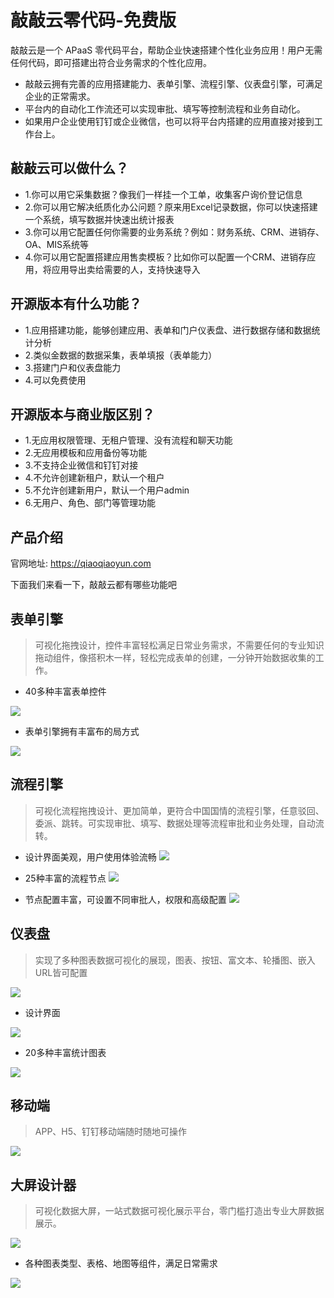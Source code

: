 # 敲敲云零代码-免费版


敲敲云是一个 APaaS 零代码平台，帮助企业快速搭建个性化业务应用！用户无需任何代码，即可搭建出符合业务需求的个性化应用。
- 敲敲云拥有完善的应用搭建能力、表单引擎、流程引擎、仪表盘引擎，可满足企业的正常需求。
- 平台内的自动化工作流还可以实现审批、填写等控制流程和业务自动化。
- 如果用户企业使用钉钉或企业微信，也可以将平台内搭建的应用直接对接到工作台上。


## 敲敲云可以做什么？

* 1.你可以用它采集数据？像我们一样挂一个工单，收集客户询价登记信息
* 2.你可以用它解决纸质化办公问题？原来用Excel记录数据，你可以快速搭建一个系统，填写数据并快速出统计报表
* 3.你可以用它配置任何你需要的业务系统？例如：财务系统、CRM、进销存、OA、MIS系统等
* 4.你可以用它配置搭建应用售卖模板？比如你可以配置一个CRM、进销存应用，将应用导出卖给需要的人，支持快速导入


## 开源版本有什么功能？

* 1.应用搭建功能，能够创建应用、表单和门户仪表盘、进行数据存储和数据统计分析
* 2.类似金数据的数据采集，表单填报（表单能力）
* 3.搭建门户和仪表盘能力
* 4.可以免费使用


## 开源版本与商业版区别？

* 1.无应用权限管理、无租户管理、没有流程和聊天功能
* 2.无应用模板和应用备份等功能
* 3.不支持企业微信和钉钉对接
* 4.不允许创建新租户，默认一个租户
* 5.不允许创建新用户，默认一个用户admin
* 6.无用户、角色、部门等管理功能


## 产品介绍

官网地址:  https://qiaoqiaoyun.com

下面我们来看一下，敲敲云都有哪些功能吧

## 表单引擎
> 可视化拖拽设计，控件丰富轻松满足日常业务需求，不需要任何的专业知识拖动组件，像搭积木一样，轻松完成表单的创建，一分钟开始数据收集的工作。

- 40多种丰富表单控件

![](https://oscimg.oschina.net/oscnet/up-655d3f41e89000fecb55693b64ea155596a.png)

- 表单引擎拥有丰富布的局方式 

![](https://oscimg.oschina.net/oscnet/up-60ed5b69aa79649bd46682e00d3f3faac36.png)


## 流程引擎
> 可视化流程拖拽设计、更加简单，更符合中国国情的流程引擎，任意驳回、委派、跳转。可实现审批、填写、数据处理等流程审批和业务处理，自动流转。

- 设计界面美观，用户使用体验流畅
![](https://oscimg.oschina.net/oscnet/up-a867e27f5463bc79a273846be957770fac8.png)

- 25种丰富的流程节点
![](https://oscimg.oschina.net/oscnet/up-8068a15d1c0e07dd6982cbacda66bcdc1be.png)

- 节点配置丰富，可设置不同审批人，权限和高级配置
![](https://oscimg.oschina.net/oscnet/up-5d6f0aa7275eba273a2777218cf3625385f.png)

## 仪表盘
> 实现了多种图表数据可视化的展现，图表、按钮、富文本、轮播图、嵌入URL皆可配置

![](https://oscimg.oschina.net/oscnet/up-9f3d63eb704abbfef09f5b5f933fa8e2ee7.png)

- 设计界面

![](https://oscimg.oschina.net/oscnet/up-c10284fe6a2c4cb48b6b173cd77d9ac211e.png)

- 20多种丰富统计图表

![](https://oscimg.oschina.net/oscnet/up-68874cda64df7e92f192c7018745f2aa1c4.png)


## 移动端
> APP、H5、钉钉移动端随时随地可操作

![](https://oscimg.oschina.net/oscnet/up-68eb5541d5f0d9906c059f32851e877fe6e.png)


## 大屏设计器
> 可视化数据大屏，一站式数据可视化展示平台，零门槛打造出专业大屏数据展示。

![](https://oscimg.oschina.net/oscnet/up-89ff108362b97e2fb27f0d39c7f52b5e4d6.png)

- 各种图表类型、表格、地图等组件，满足日常需求

![](https://oscimg.oschina.net/oscnet/up-6504fc16d2d577c18418c6cc2fec488bdaf.png)

